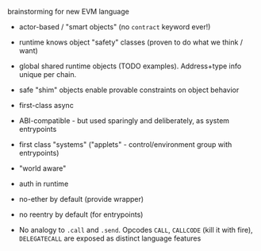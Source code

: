 brainstorming for new EVM language


* actor-based / "smart objects" (no `contract` keyword ever!)

* runtime knows object "safety" classes (proven to do what we think / want)

* global shared runtime objects (TODO examples). Address+type info unique per chain.

* safe "shim" objects enable provable constraints on object behavior

* first-class async

* ABI-compatible - but used sparingly and deliberately, as system entrypoints

* first class "systems" ("applets" - control/environment group with entrypoints)

* "world aware"

* auth in runtime

* no-ether by default (provide wrapper)
* no reentry by default (for entrypoints)

* No analogy to `.call` and `.send`. Opcodes `CALL`, `CALLCODE` (kill it with fire), `DELEGATECALL` are exposed as distinct language features
